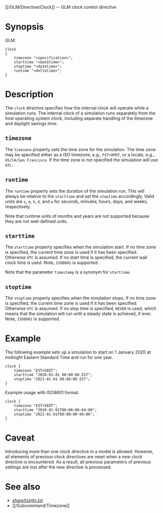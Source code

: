 [[/GLM/Directive/Clock]] -- GLM clock control directive

# Synopsis

GLM:

~~~
clock
{
    timezone "<specification>";
    starttime "<datetime>";
    stoptime "<datetime>";
    runtime "<deltatime>";
}
~~~

# Description

The `clock` directive specifies how the internal clock will operate while a simulation runs.  The internal clock of a simulation runs separately from the host operating system clock, including separate handling of the timezone and daylight savings time.

## `timezone`

The `timezone` property sets the time zone for the simulation.  The time zone may be specified either as a ISO timezone, e.g., `PST+8PDT`, or a locale, e.g., `US/CA/San Francisco`.  If the time zone is not specified the simulation will use `UTC`.

## `runtime`

The `runtime` property sets the duration of the simulation run.  This will always be relative to the `starttime` and set the `stoptime` accordingly.  Valid units are `s`, `m`, `h`, `d`, and `w` for seconds, minutes, hours, days, and weeks, respectively.

Note that runtime units of months and years are not supported because they are not well-defined units.

## `starttime`

The `starttime` property specifies when the simulation start.  If no time zone is specified, the current time zone is used if it has been specified. Otherwise `UTC` is assumed. If no start time is specified, the current wall clock time is used. Note, `ISO8601` is supported.

Note that the parameter `timestamp` is a synonym for `starttime`.

## `stoptime`

The `stoptime` property specifies when the simulation stops.  If no time zone is specified, the current time zone is used if it has been specified. Otherwise `UTC` is assumed. If no stop time is specified, `NEVER` is used, which means that the simulation will run until a steady state is achieved, if ever. Note, `ISO8601` is supported.

# Example

The following example sets up a simulation to start on 1 January 2020 at midnight Eastern Standard Time and run for one year.

~~~
clock {
    timezone "EST+5EDT";
    starttime "2020-01-01 00:00:00 EST";
    stoptime "2021-01-01 00:00:00 EST";
}
~~~

Example usage with ISO8601 format.
~~~
clock {
    timezone "EST+5EDT";
    starttime "2020-01-01T00:00:00-04:00";
    stoptime "2021-01-01T00:00:00-04:00";
}
~~~

# Caveat

Introducing more than one clock directive in a model is allowed. However, all elements of previous clock directives are reset when a new clock directive is encountered.  As a result, all previous parameters of previous settings are lost after the new directive is processed.

# See also

* [share/tzinfo.txt](https://source.arras.energy/blob/master/runtime/tzinfo.txt)
* [[/Subcommand/Timezone]]
